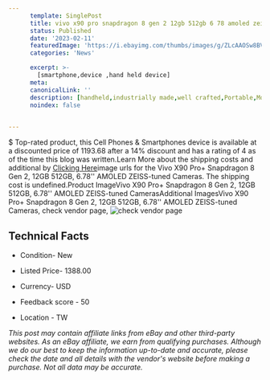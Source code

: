 ```yaml
---
      template: SinglePost
      title: vivo x90 pro snapdragon 8 gen 2 12gb 512gb 6 78 amoled zeiss tuned cameras
      status: Published
      date: '2023-02-11'
      featuredImage: 'https://i.ebayimg.com/thumbs/images/g/ZLcAAOSw8BVjlifY/s-l225.jpg'
      categories: 'News'

      excerpt: >-
        [smartphone,device ,hand held device]
      meta:
      canonicalLink: ''
      description: [handheld,industrially made,well crafted,Portable,Mobile,Compact,Convenient,Lightweight,Maneuverable,Man-portable,Miniature,Carriable,Hand-held,Light,Holdable,Transportable,Mobile device,Pocket-sized,On-the-go,Wireless,Cordless,Compact size,Convenient size, smartphone,device ,hand held device]
      noindex: false

        
---
```

$
    Top-rated product, this Cell Phones & Smartphones device is available at a discounted price of 1193.68 after a 14% discount and has a rating of 4 as of the time this blog was written.Learn More about the shipping costs and additional by [Clicking Here](https://www.ebay.com/itm/275573630331?hash=item402977e57b%3Ag%3AZLcAAOSw8BVjlifY&amdata=enc%3AAQAHAAAA4HHsNrLfM5%2FucHVSEPBXsWLSXvOV3Ngva%2FLBRDiEB8IttP8pvgWgWxHJi6adAaAhOZQapN1jufcnnNRubXL8zqcuYV55Kybv9uJPtQiDm3Pg1G0i65t6NOlQWaTltPVq7eA%2FVvudcmJs7p3M59rV5vrRTcSSj71Qm6pITaFCdZ3DXfz0MAu1f07FFWUWcpIqENYVRZ7g1nANd9r8iqSkiVE2ULp1tp9hqAmyRureJ7nl0HzCg%2F6l8opd7iLUflulClpPs052rLdwkAmfPK2fpQA3XW%2FJLqbK2nnkIgIupnUc&mkevt=1&mkcid=1&mkrid=711-53200-19255-0&campid=%253CePNCampaignId%253E&customid=%253CreferenceId%253E&toolid=10049)image urls for the Vivo X90 Pro+ Snapdragon 8 Gen 2, 12GB 512GB, 6.78'' AMOLED ZEISS-tuned Cameras. The shipping cost is undefined.Product ImageVivo X90 Pro+ Snapdragon 8 Gen 2, 12GB 512GB, 6.78'' AMOLED ZEISS-tuned CamerasAdditional ImagesVivo X90 Pro+ Snapdragon 8 Gen 2, 12GB 512GB, 6.78'' AMOLED ZEISS-tuned Cameras, check vendor page, ![check vendor page](https://origin-galleryplus.ebayimg.com/ws/web/275573630331_2_0_1/225x225.jpg,https://origin-galleryplus.ebayimg.com/ws/web/275573630331_3_0_1/225x225.jpg,https://origin-galleryplus.ebayimg.com/ws/web/275573630331_4_0_1/225x225.jpg)
    
    

 ## Technical Facts 



     
      

 - Condition- New 


      

 - Listed Price- 1388.00 


      

 - Currency- USD 


      

 - Feedback score - 50 


      

 - Location - TW 


      
      

 *_This post may contain affiliate links from eBay and other third-party websites. As an eBay affiliate, we earn from qualifying purchases. Although we do our best to keep the information up-to-date and accurate, please check the date and all details with the vendor's website before making a purchase. Not all data may be accurate._*



    
    
    
    
    